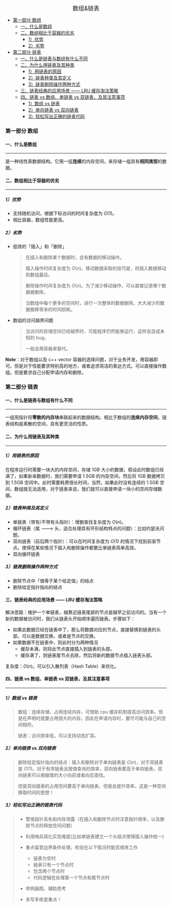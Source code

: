 <!--ts-->

<div align = "center"><font size = 4>数组&链表</font></div>

 * [第一部分 数组](#第一部分-数组)
    * [一、什么是数组](#一什么是数组)
    * [二、数组相比于容器的优劣](#二数组相比于容器的优劣)
       * [1）优势](#1优势)
       * [2）劣势](#2劣势)
 * [第二部分 链表](#第二部分-链表)
    * [一、什么是链表与数组有什么不同](#一什么是链表与数组有什么不同)
    * [二、为什么用链表及其种类](#二为什么用链表及其种类)
       * [1）用链表的原因](#1用链表的原因)
       * [2）链表种类及其定义](#2链表种类及其定义)
       * [3）链表删除操作两种方式](#3链表删除操作两种方式)
    * [三、链表经典的应用场景 —— LRU 缓存淘汰策略](#三链表经典的应用场景--lru-缓存淘汰策略)
    * [四、链表 vs 数组、单链表 vs 双链表，及其注意事项](#四链表-vs-数组单链表-vs-双链表及其注意事项)
       * [1）数组 vs 链表](#1数组-vs-链表)
       * [2）单向链表 vs 双向链表](#2单向链表-vs-双向链表)
       * [3）轻松写出正确的链表代码](#3轻松写出正确的链表代码)



### 第一部分 数组

#### 一、什么是数组

---

是一种线性表数据结构。它用一组**连续**的内存空间，来存储一组具有**相同类型**的数据。



#### 二、数组相比于容器的优劣

---

##### 1）优势

- 支持随机访问，根据下标访问的时间复杂度为 $O(1)$。
- 相比容器，数组性能更高。



##### 2）劣势

- 低效的「插入」和「删除」

  > 在插入和删除某个数据时，会有数据的移动操作。
  >
  > 插入操作时间复杂度为 $O(n)$。移动数据采取的技巧是，将插入数据移动到数组最后。
  >
  > 删除操作时间复杂度为 $O(n)$。为了减少移动操作，可以直接记录哪个数据被删除，
  >
  > 当数组中每个更多的空间时，进行一次整体的数据删除。大大减少的数据搬移带来的时间损耗。

- 数组的访问越界问题

  > 当访问的存储空间已经越界时，可能程序仍然能够运行，这样会造成未知的 bug。
  >
  > 一般会用容器来替代。

**Note**：对于数组以及 c++ vector 容器的选择问题，对于业务开发，用容器即可。但是对于性能要求特别高的地方，或者追求简洁的表达方式。可以直接操作数组。但是要求自己分配申请内存和删除。



### 第二部分 链表

#### 一、什么是链表与数组有什么不同

---

一组用指针将**零散的内存块**串联起来的数据结构。相比于数组的**连续内存空间**，链表结构是离散的空间，具有更灵活的性质。



#### 二、为什么用链表及其种类

---

##### 1）用链表的原因

在程序运行时需要一块大的内存空间，存储 1GB 大小的数据，假设此时数组已经满了，如果新来数据时，我们需要申请 1.5GB 的内存空间，然后将 1GB 数据拷贝到 1.5GB 空间中。此时需要耗费很长时间，当然，如果此时没有连续的 1.5GB 空间，数组就无法适用，对于链表来说，我们就可以直接申请一块小的空间存储数据。



##### 2）链表种类及其定义

- 单链表（带有/不带有头指针）：增删查找复杂度为 $O(n)$。
- 循环链表（尾 ---> 头，适合处理具有环形结构特点的问题）：比如约瑟夫问题。
- 双向链表（前后两个指针）：可以在时间复杂度为 $O(1)$ 的情况下找到前驱节点。使得在某些情况下插入和删除操作都要比单链表简单高效。
- 双向循环链表



##### 3）链表删除操作两种方式

- 删除节点中「值等于某个给定值」的结点 
- 删除给定指针指向的结点 

 

#### 三、链表经典的应用场景 —— LRU 缓存淘汰策略

解决思路：维护一个单链表，越靠近链表尾部的节点是越早之前访问的。当有一个新的数据被访问时，我们从链表头开始顺序遍历链表。步骤如下：

- 如果此数据已经在链表中了，那么将数据对应的节点，直接替换到链表的头部。可以是数据交换，或者是节点的交换。
- 如果数据不在链表中，则此时分为两种情况
  - 缓存未满，则将此节点直接插入到链表的头部。
  - 缓存满了，则链表尾节点去除，然后将新的数据节点插入链表头部。

复杂度：$O(n)$。可以引入散列表（Hash Table）来优化。



#### 四、链表 vs 数组、单链表 vs 双链表，及其注意事项

---

##### 1）数组 vs 链表

> 数组：连续存储、占用连续内存，可借助 cpu 缓存机制提高访问效率。但是在声明时就要占用很大的内存。因此在申请内存时，要尽可能与自己的空间相符。
>
> 链表：访问效率低，可以支持动态扩容。



##### 2）单向链表 vs 双向链表

> 删除给定指针指向的结点：插入和删除对于单向链表是  $O(n)$，对于双链表是 $O(1)$。对于有序链表且按值查询的效率，双向链表要高于单向链表。双向链表可以根据值的大小向前或者向后查找。
>
> 但是双向链表的占用空间要高于单向链表。但是会提升效率，这是一种空间换取时间的思想！



##### 3）轻松写出正确的链表代码

> - 警惕指针丢失和内存泄露（在插入和删除节点时注意指针顺序，以及删除节点的释放空间问题）
> - 利用哨兵简化实现难度{比如单链表建立一个头结点使得插入操作统一}
> - 重点留意边界条件处理，检验在以下情况时能否顺序工作
>
>   - 链表为空时
>   - 链表只有一个节点时
>   - 包含两个节点时
>   - 代码逻辑在处理第一个节点和尾节点时
> - 举例画图，辅助思考
> - 多写多练是重点！

  <!--te-->
